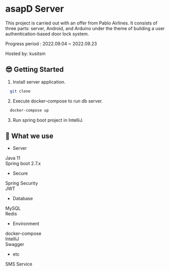 # asapD Server

This project is carried out with an offer from Pablo Airlines. It consists of three parts: server, Android, and Arduino under the theme of building a user authentication-based door lock system.

Progress period : 2022.09.04 ~ 2022.09.23

Hosted by: kusitsm

## 😎 Getting Started

1. Install server application.

```` bash
  git clone 
````

2. Execute docker-compose to run db server.

```` bash
  docker-compose up
````
3. Run spring boot project in IntelliJ.


## 🧾 What we use

- Server

Java 11 <br/>
Spring boot 2.7.x

- Secure

Spring Security <br/>
JWT

- Database

MySQL <br/>
Redis

- Environment 

docker-compose <br/>
IntelliJ <br/>
Swagger

- etc

SMS Service
